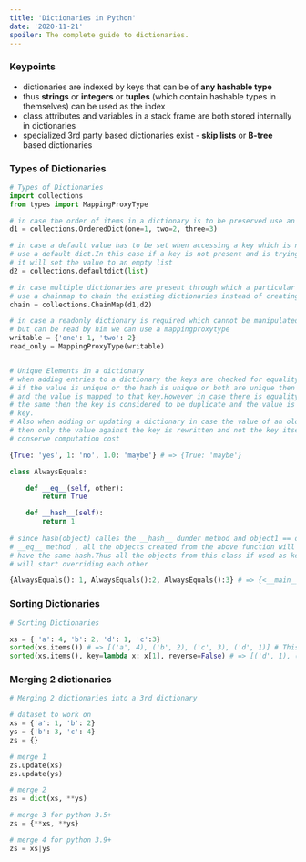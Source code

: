 ```yaml
---
title: 'Dictionaries in Python'
date: '2020-11-21'
spoiler: The complete guide to dictionaries.
---
```


### Keypoints

- dictionaries are indexed by keys that can be of **any hashable type**
- thus **strings** or **integers** or **tuples** (which contain hashable types in themselves) can be used as the index
- class attributes and variables in a stack frame are both stored internally in dictionaries
- specialized 3rd party based dictionaries exist - **skip lists** or **B-tree** based dictionaries

### Types of Dictionaries

```python
# Types of Dictionaries
import collections
from types import MappingProxyType

# in case the order of items in a dictionary is to be preserved use an ordered dict
d1 = collections.OrderedDict(one=1, two=2, three=3)

# in case a default value has to be set when accessing a key which is not present
# use a default dict.In this case if a key is not present and is trying to be accessed
# it will set the value to an empty list
d2 = collections.defaultdict(list)

# in case multiple dictionaries are present through which a particular key is to be searched
# use a chainmap to chain the existing dictionaries instead of creating a new dictionary
chain = collections.ChainMap(d1,d2)

# in case a readonly dictionary is required which cannot be manipulated by the end user
# but can be read by him we can use a mappingproxytype
writable = {'one': 1, 'two': 2}
read_only = MappingProxyType(writable)
```

```python

# Unique Elements in a dictionary
# when adding entries to a dictionary the keys are checked for equality and hashing equality
# if the value is unique or the hash is unique or both are unique then a new key is created
# and the value is mapped to that key.However in case there is equality and the hash is also
# the same then the key is considered to be duplicate and the value is mapped to the original
# key.
# Also when adding or updating a dictionary in case the value of an old key is being updated
# then only the value against the key is rewritten and not the key itself.This is done to
# conserve computation cost

{True: 'yes', 1: 'no', 1.0: 'maybe'} # => {True: 'maybe'}

class AlwaysEquals:

	def __eq__(self, other):
		return True

	def __hash__(self):
		return 1
	
# since hash(object) calles the __hash__ dunder method and object1 == object2 calls the
# __eq__ method , all the objects created from the above function will be equal and also
# have the same hash.Thus all the objects from this class if used as keys in a dictionary
# will start overriding each other

{AlwaysEquals(): 1, AlwaysEquals():2, AlwaysEquals():3} # => {<__main__.AlwaysEquals at 0x7fbae2eb2668>: 3}

```

### Sorting Dictionaries

```python
# Sorting Dictionaries

xs = { 'a': 4, 'b': 2, 'd': 1, 'c':3}
sorted(xs.items()) # => [('a', 4), ('b', 2), ('c', 3), ('d', 1)] # This will sort by the key
sorted(xs.items(), key=lambda x: x[1], reverse=False) # => [('d', 1), ('b', 2), ('c', 3), ('a', 4)] This will sort by the value rather than the key
```

### Merging 2 dictionaries

```python
# Merging 2 dictionaries into a 3rd dictionary

# dataset to work on
xs = {'a': 1, 'b': 2}
ys = {'b': 3, 'c': 4}
zs = {}

# merge 1
zs.update(xs)
zs.update(ys)

# merge 2
zs = dict(xs, **ys)

# merge 3 for python 3.5+
zs = {**xs, **ys}

# merge 4 for python 3.9+
zs = xs|ys
```
